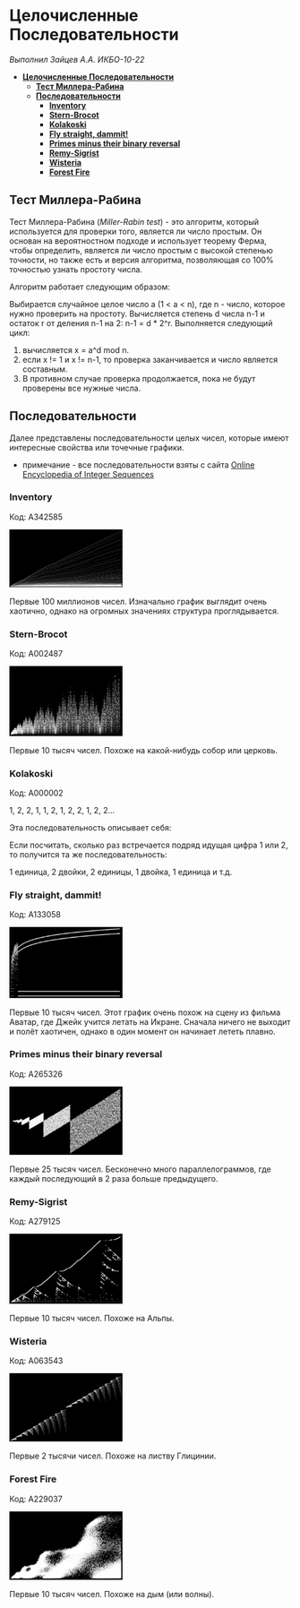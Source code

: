 # **Целочисленные Последовательности**

_Выполнил Зайцев А.А. ИКБО-10-22_

- [**Целочисленные Последовательности**](#целочисленные-последовательности)
    - [**Тест Миллера-Рабина**](#тест-миллера-рабина)
    - [**Последовательности**](#последовательности)
        - [**Inventory**](#inventory)
        - [**Stern-Brocot**](#stern-brocot)
        - [**Kolakoski**](#kolakoski)
        - [**Fly straight, dammit!**](#fly-straight-dammit)
        - [**Primes minus their binary reversal**](#primes-minus-their-binary-reversal)
        - [**Remy-Sigrist**](#remy-sigrist)
        - [**Wisteria**](#wisteria)
        - [**Forest Fire**](#forest-fire)

## **Тест Миллера-Рабина**

Тест Миллера-Рабина (_Miller-Rabin test_) - это алгоритм, который используется для проверки того, является ли число простым. Он основан на вероятностном подходе и использует теорему Ферма, чтобы определить, является ли число простым с высокой степенью точности, но также есть и версия алгоритма, позволяющая со 100% точностью узнать простоту числа.

Алгоритм работает следующим образом:

Выбирается случайное целое число a (1 < a < n), где n - число, которое нужно проверить на простоту.
Вычисляется степень d числа n-1 и остаток r от деления n-1 на 2: n-1 = d \* 2^r.
Выполняется следующий цикл:

1. вычисляется x = a^d mod n.
2. если x != 1 и x != n-1, то проверка заканчивается и число является составным.
3. В противном случае проверка продолжается, пока не будут проверены все нужные числа.

## **Последовательности**

Далее представлены последовательности целых чисел, которые имеют интересные свойства или точечные графики.

-   примечание - все последовательности взяты с сайта [Online Encyclopedia of Integer Sequences](https://oeis.org/)

### **Inventory**

Код: A342585

<img src="Pictures/Inventory_100M.png" width="40%" alt="100M terms">

Первые 100 миллионов чисел. Изначально график выглядит очень хаотично, однако на огромных значениях структура проглядывается.

### **Stern-Brocot**

Код: A002487

<img src="Pictures/SternBrocot_10K.png" width="40%" alt="10K terms">

Первые 10 тысяч чисел. Похоже на какой-нибудь собор или церковь.

### **Kolakoski**

Код: A000002

1, 2, 2, 1, 1, 2, 1, 2, 2, 1, 2, 2...

Эта последовательность описывает себя:

Если посчитать, сколько раз встречается подряд идущая цифра 1 или 2, то получится та же последовательность:

1 единица, 2 двойки, 2 единицы, 1 двойка, 1 единица и т.д.

### **Fly straight, dammit!**

Код: A133058

<img src="Pictures/Dammit_10K.png" width="40%" alt="10K terms">

Первые 10 тысяч чисел. Этот график очень похож на сцену из фильма Аватар, где Джейк учится летать на Икране. Сначала ничего не выходит и полёт хаотичен, однако в один момент он начинает лететь плавно.

### **Primes minus their binary reversal**

Код: A265326

<img src="Pictures/PrimeBinRev_25K.png" width="40%" alt="25K terms">

Первые 25 тысяч чисел. Бесконечно много параллелограммов, где каждый последующий в 2 раза больше предыдущего.

### **Remy-Sigrist**

Код: A279125

<img src="Pictures/RemySigrist_10K.png" width="40%" alt="10K terms">

Первые 10 тысяч чисел. Похоже на Альпы.

### **Wisteria**

Код: A063543

<img src="Pictures/Wisteria_2K.png" width="40%" alt="10K terms">

Первые 2 тысячи чисел. Похоже на листву Глицинии.

### **Forest Fire**

Код: A229037

<img src="Pictures/ForestFire_10K.png" width="40%" alt="10K terms">

Первые 10 тысяч чисел. Похоже на дым (или волны).
